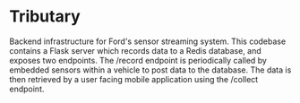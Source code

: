 
# Tributary
Backend infrastructure for Ford's sensor streaming system. This codebase contains a Flask server which records data to a Redis database, and exposes two endpoints. The /record endpoint is periodically called by embedded sensors within a vehicle to post data to the database. The data is then retrieved by a user facing mobile application using the /collect endpoint.
